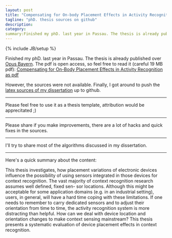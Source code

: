 ```yaml
---
layout: post
title: "Compensating for On-body Placement Effects in Activity Recognition"
tagline: "phD. thesis sources on github"
description: 
category: 
summary:Finished my phD. last year in Passau. The thesis is already published over Opus Bayern ...
---
```

{% include JB/setup %}

Finished my phD. last year in Passau. The
thesis is already published over [Opus Bayern](http://www.opus-bayern.de/uni-passau/volltexte/2012/2611/).
The pdf is open access, so feel free to read it (careful 19 MB pdf):
[Compensating for On-Body Placement Effects in Activity Recognition as pdf](http://www.opus-bayern.de/uni-passau/volltexte/2012/2611/pdf/kunze_kai.pdf)

However, the sources were not available.
Finally, I got around to push the [latex sources
of my dissertation](http://github.com/kkai/phdthesis) up to github.

***
Please feel free to use it as a thesis template,
attribution would be apprecitated ;)

***
Please share if you make improvements, there 
are a lot of hacks and quick fixes in the sources.

***
I'll try to share most of the algorithms discussed in my dissertation.

***
Here's a quick summary about the content:

This thesis investigates, how placement variations of electronic 
devices influence the possibility of using sensors integrated in 
those devices for context recognition. The vast majority of context 
recognition research assumes well defined, fixed sen- sor locations. 
Although this might be acceptable for some application domains 
(e.g. in an industrial setting), users, in general, will have a 
hard time coping with these limitations. If one needs to remember 
to carry dedicated sensors and to adjust their orientation from 
time to time, the activity recognition system is more distracting 
than helpful. How can we deal with device location and orientation 
changes to make context 
sensing mainstream? This thesis presents a systematic 
evaluation of device placement effects in context recognition.


